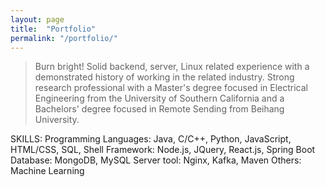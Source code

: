 ```yaml
---
layout: page
title:  "Portfolio"
permalink: "/portfolio/"
---
```


> Burn bright!
Solid backend, server, Linux related experience with a demonstrated history of working in the related industry.
Strong research professional with a Master's degree focused in Electrical Engineering from the University of Southern California and a Bachelors' degree focused in Remote Sending from Beihang University. 

SKILLS:
Programming Languages: Java, C/C++, Python, JavaScript, HTML/CSS, SQL, Shell
Framework: Node.js, JQuery, React.js, Spring Boot
Database: MongoDB, MySQL
Server tool: Nginx, Kafka, Maven
Others: Machine Learning
